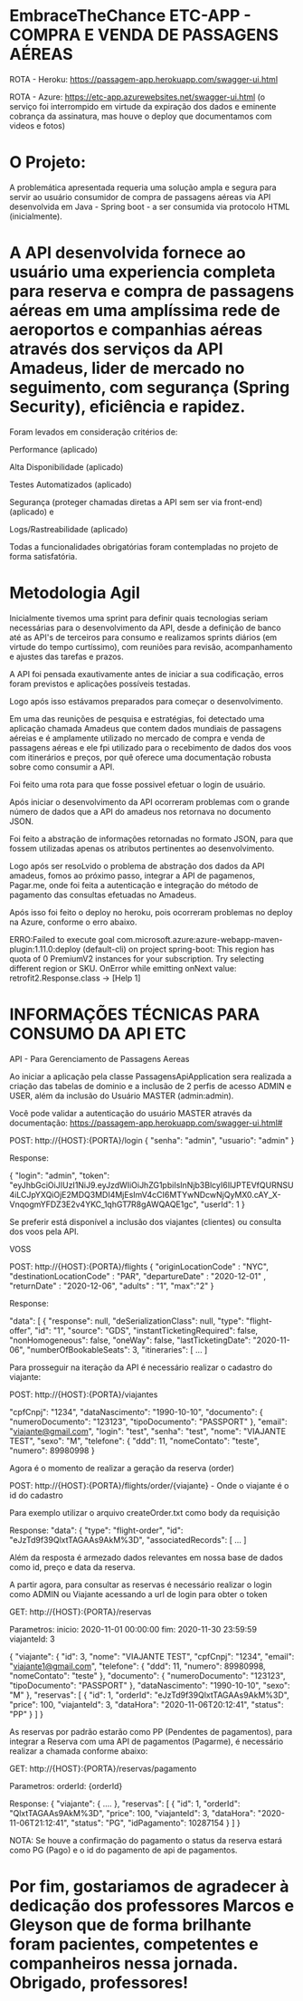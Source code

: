 # EmbraceTheChance ETC-APP -  COMPRA E VENDA DE PASSAGENS AÉREAS

ROTA  - Heroku: https://passagem-app.herokuapp.com/swagger-ui.html

ROTA - Azure: https://etc-app.azurewebsites.net/swagger-ui.html (o serviço foi interrompido em virtude da expiração dos dados e eminente cobrança da assinatura, mas houve o deploy que documentamos com videos e fotos)


# O Projeto:
A problemática apresentada requeria uma solução ampla e segura para servir ao usuário consumidor de compra de passagens aéreas via API desenvolvida em Java - Spring boot -  a ser consumida via protocolo HTML (inicialmente).

# A API desenvolvida fornece ao usuário uma experiencia completa para reserva e compra de passagens aéreas em uma amplíssima rede de aeroportos e companhias aéreas através dos serviços da API Amadeus, lider de mercado no seguimento, com segurança (Spring Security), eficiência e rapidez.

Foram levados em consideração critérios de:

Performance (aplicado)

Alta Disponibilidade (aplicado)

Testes Automatizados (aplicado)

Segurança (proteger chamadas diretas a API sem ser via front-end) (aplicado) e 

Logs/Rastreabilidade (aplicado)

Todas a funcionalidades obrigatórias foram contempladas no projeto de forma satisfatória.


# Metodologia Agil
Inicialmente tivemos uma sprint para definir quais tecnologias seriam necessárias
para o desenvolvimento da API, desde a definição de banco até as API's de terceiros para consumo e realizamos sprints diários (em virtude do tempo curtíssimo), com reuniões para revisão, acompanhamento e ajustes das tarefas e prazos.

A API foi pensada exautivamente antes de iniciar a sua codificação, erros foram previstos e aplicações possíveis testadas.

Logo após isso estávamos preparados para começar o desenvolvimento.

Em uma das reunições de pesquisa e estratégias, foi detectado uma aplicação chamada Amadeus que contem dados mundiais de passagens aéreias e é amplamente utilizado no mercado de compra e venda de passagens aéreas e ele fpi utilizado para o recebimento de dados dos voos com itinerários e preços, por quê oferece uma documentação
robusta sobre como consumir a API.

Foi feito uma rota para que fosse possivel efetuar o login de usuário.

Após iniciar o desenvolvimento da API ocorreram problemas com o grande número de dados que a API do amadeus nos retornava no documento JSON.

Foi feito a abstração de informações retornadas no formato JSON, para que fossem utilizadas apenas os atributos pertinentes ao desenvolvimento.

Logo após ser resoLvido o problema de abstração dos dados da API amadeus, fomos ao próximo passo, integrar a API de pagamenos, Pagar.me, onde foi feita
a autenticação e integração do método de pagamento das consultas efetuadas no Amadeus.

Após isso foi feito o deploy no heroku, pois ocorreram problemas no deploy na Azure, conforme o erro abaixo.

ERRO:Failed to execute goal com.microsoft.azure:azure-webapp-maven-plugin:1.11.0:deploy (default-cli) on project spring-boot:
This region has quota of 0 PremiumV2 instances for your subscription. Try selecting different region or SKU.
OnError while emitting onNext value: retrofit2.Response.class -> [Help 1]


# INFORMAÇÕES TÉCNICAS PARA CONSUMO DA API ETC

API - Para Gerenciamento de Passagens Aereas

Ao iniciar  a aplicação pela classe PassagensApiApplication sera realizada a criação das tabelas de dominio
e a inclusão de 2 perfis de acesso ADMIN e USER, além da inclusão do Usuário MASTER (admin:admin).


Você pode validar a autenticação do usuário MASTER através da documentação: https://passagem-app.herokuapp.com/swagger-ui.html#

POST: http://{HOST}:{PORTA}/login
{
  "senha": "admin",
  "usuario": "admin"
}

Response:

{
  "login": "admin",
  "token": "eyJhbGciOiJIUzI1NiJ9.eyJzdWIiOiJhZG1pbiIsInNjb3BlcyI6IlJPTEVfQURNSU4iLCJpYXQiOjE2MDQ3MDI4MjEsImV4cCI6MTYwNDcwNjQyMX0.cAY_X-VnqogmYFDZ3E2v4YKC_1qhGT7R8gAWQAQE1gc",
  "userId": 1
}

Se preferir está disponível a inclusão dos viajantes (clientes) ou consulta dos voos pela API.

VOSS

POST: http://{HOST}:{PORTA}/flights
{
	"originLocationCode" : "NYC",
	"destinationLocationCode" : "PAR",
	"departureDate" : "2020-12-01" ,
	"returnDate" : "2020-12-06",
	"adults" : "1",
	"max":"2"
}

Response:

"data": [
    {
      "response": null,
      "deSerializationClass": null,
      "type": "flight-offer",
      "id": "1",
      "source": "GDS",
      "instantTicketingRequired": false,
      "nonHomogeneous": false,
      "oneWay": false,
      "lastTicketingDate": "2020-11-06",
      "numberOfBookableSeats": 3,
      "itineraries": [
	  ... ]


Para prosseguir na iteração da API é necessário realizar o cadastro do viajante:


POST: http://{HOST}:{PORTA}/viajantes

"cpfCnpj": "1234",
  "dataNascimento": "1990-10-10",
  "documento": {
    "numeroDocumento": "123123",
    "tipoDocumento": "PASSPORT"
  },
  "email": "viajante@gmail.com",
  "login": "test",
  "senha": "test",
  "nome": "VIAJANTE TEST",
  "sexo": "M",
  "telefone": {
    "ddd": 11,
    "nomeContato": "teste",
    "numero": 89980998
  }
  
  

Agora é o momento de realizar a geração da reserva (order)


POST: http://{HOST}:{PORTA}/flights/order/{viajante} - Onde o viajante é o id do cadastro

Para exemplo utilizar o arquivo createOrder.txt como body da requisição


Response:
"data": {
    "type": "flight-order",
    "id": "eJzTd9f39QlxtTAGAAs9AkM%3D",
    "associatedRecords": [
	...
	]

Além da resposta é armezado dados relevantes em nossa base de dados como id, preço e data da reserva.

A partir agora, para consultar as reservas é necessário realizar o login como ADMIN ou Viajante acessando a url de login para obter o token

GET: http://{HOST}:{PORTA}/reservas

Parametros:
inicio: 2020-11-01 00:00:00
fim: 2020-11-30 23:59:59
viajanteId: 3

{
  "viajante": {
    "id": 3,
    "nome": "VIAJANTE TEST",
    "cpfCnpj": "1234",
    "email": "viajante1@gmail.com",
    "telefone": {
      "ddd": 11,
      "numero": 89980998,
      "nomeContato": "teste"
    },
    "documento": {
      "numeroDocumento": "123123",
      "tipoDocumento": "PASSPORT"
    },
    "dataNascimento": "1990-10-10",
    "sexo": "M"
  },
  "reservas": [
    {
      "id": 1,
      "orderId": "eJzTd9f39QlxtTAGAAs9AkM%3D",
      "price": 100,
      "viajanteId": 3,
      "dataHora": "2020-11-06T20:12:41",
      "status": "PP"
    }
  ]
}

As reservas por padrão estarão como PP (Pendentes de pagamentos), para integrar a Reserva com uma API de pagamentos (Pagarme), é necessário realizar a chamada conforme abaixo:

GET: http://{HOST}:{PORTA}/reservas/pagamento

Parametros:
orderId: {orderId}

Response:
{
  "viajante": {
    ....
  },
  "reservas": [
    {
      "id": 1,
      "orderId": "QlxtTAGAAs9AkM%3D",
      "price": 100,
      "viajanteId": 3,
      "dataHora": "2020-11-06T21:12:41",
      "status": "PG",
      "idPagamento": 10287154
    }
  ]
}

NOTA: Se houve a confirmação do pagamento o status da reserva estará como PG (Pago) e o id do pagamento de api de pagamentos.

# Por fim, gostariamos de agradecer à dedicação dos professores Marcos e Gleyson que de forma brilhante foram pacientes, competentes e companheiros nessa jornada. Obrigado, professores!



